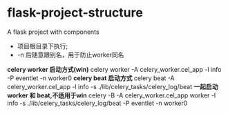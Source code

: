 # flask-project-structure
A flask project with components

- 项目根目录下执行;
- -n 后随意跟别名，用于防止worker同名

**celery worker 启动方式(win)**
celery worker -A celery_worker.cel_app  -l info -P eventlet -n worker0
**celery beat 启动方式**
celery beat -A celery_worker.cel_app  -l info -s ./lib/celery_tasks/celery_log/beat
**一起启动 worker 和 beat,不适用于win**
celery -B -A celery_worker.cel_app worker -l info  -s ./lib/celery_tasks/celery_log/beat -P eventlet -n worker0